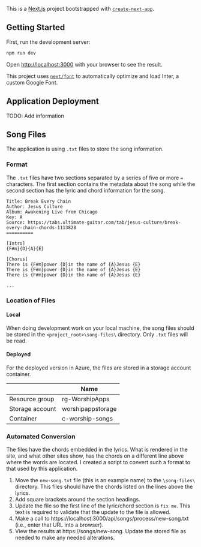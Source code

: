 This is a [Next.js](https://nextjs.org/) project bootstrapped with [`create-next-app`](https://github.com/vercel/next.js/tree/canary/packages/create-next-app).

## Getting Started

First, run the development server:

```bash
npm run dev
```

Open [http://localhost:3000](http://localhost:3000) with your browser to see the result.

This project uses [`next/font`](https://nextjs.org/docs/basic-features/font-optimization) to automatically optimize and load Inter, a custom Google Font.

## Application Deployment

TODO: Add information

## Song Files

The application is using `.txt` files to store the song information.

### Format

The `.txt` files have two sections separated by a series of five or more `=` characters. The first section contains the metadata about the song while the second section has the lyric and chord information for the song.

```
Title: Break Every Chain
Author: Jesus Culture
Album: Awakening Live from Chicago
Key: A
Source: https://tabs.ultimate-guitar.com/tab/jesus-culture/break-every-chain-chords-1113828
==========

[Intro]
{F#m}{D}{A}{E}

[Chorus]
There is {F#m}power {D}in the name of {A}Jesus {E}
There is {F#m}power {D}in the name of {A}Jesus {E}
There is {F#m}power {D}in the name of {A}Jesus {E}

...
```

### Location of Files

#### Local

When doing development work on your local machine, the song files should be stored in the `<project_root>\song-files\` directory. Only `.txt` files will be read.

#### Deployed

For the deployed version in Azure, the files are stored in a storage account container.

|  | Name |
|--|--|
| Resource group | rg-WorshipApps
| Storage account | worshipappstorage
| Container | c-worship-songs

### Automated Conversion

The files have the chords embedded in the lyrics. What is rendered in the site, and what other sites show, has the chords on a different line above where the words are located. I created a script to convert such a format to that used by this application.
1. Move the `new-song.txt` file (this is an example name) to the `\song-files\` directory. This files should have the chords listed on the lines above the lyrics.
2. Add square brackets around the section headings.
2. Update the file so the first line of the lyric/chord section is `fix me`. This text is required to validate that the update to the file is allowed.
3. Make a call to https://localhost:3000/api/songs/process/new-song.txt (i.e., enter that URL into a browser).
4. View the results at https://songs/new-song. Update the stored file as needed to make any needed alterations.